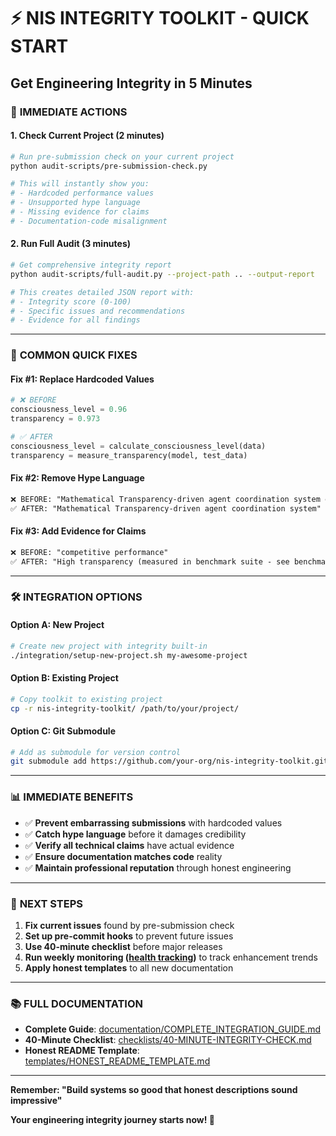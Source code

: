 # ⚡ NIS INTEGRITY TOOLKIT - QUICK START
## Get Engineering Integrity in 5 Minutes

### 🎯 **IMMEDIATE ACTIONS**

#### **1. Check Current Project** (2 minutes)
```bash
# Run pre-submission check on your current project
python audit-scripts/pre-submission-check.py

# This will instantly show you:
# - Hardcoded performance values
# - Unsupported hype language  
# - Missing evidence for claims
# - Documentation-code misalignment
```

#### **2. Run Full Audit** (3 minutes)
```bash
# Get comprehensive integrity report
python audit-scripts/full-audit.py --project-path .. --output-report

# This creates detailed JSON report with:
# - Integrity score (0-100)
# - Specific issues and recommendations
# - Evidence for all findings
```

---

### 🚀 **COMMON QUICK FIXES**

#### **Fix #1: Replace Hardcoded Values**
```python
# ❌ BEFORE
consciousness_level = 0.96
transparency = 0.973

# ✅ AFTER  
consciousness_level = calculate_consciousness_level(data)
transparency = measure_transparency(model, test_data)
```

#### **Fix #2: Remove Hype Language**
```markdown
❌ BEFORE: "Mathematical Transparency-driven agent coordination system enhancement"
✅ AFTER: "Mathematical Transparency-driven agent coordination system"
```

#### **Fix #3: Add Evidence for Claims**
```markdown
❌ BEFORE: "competitive performance"
✅ AFTER: "High transparency (measured in benchmark suite - see benchmarks/)"
```

---

### 🛠️ **INTEGRATION OPTIONS**

#### **Option A: New Project**
```bash
# Create new project with integrity built-in
./integration/setup-new-project.sh my-awesome-project
```

#### **Option B: Existing Project**
```bash
# Copy toolkit to existing project
cp -r nis-integrity-toolkit/ /path/to/your/project/
```

#### **Option C: Git Submodule**
```bash  
# Add as submodule for version control
git submodule add https://github.com/your-org/nis-integrity-toolkit.git
```

---

### 📊 **IMMEDIATE BENEFITS**

- ✅ **Prevent embarrassing submissions** with hardcoded values
- ✅ **Catch hype language** before it damages credibility  
- ✅ **Verify all technical claims** have actual evidence
- ✅ **Ensure documentation matches code** reality
- ✅ **Maintain professional reputation** through honest engineering

---

### 🎯 **NEXT STEPS**

1. **Fix current issues** found by pre-submission check
2. **Set up pre-commit hooks** to prevent future issues
3. **Use 40-minute checklist** before major releases
4. **Run weekly monitoring ([health tracking](src/infrastructure/integration_coordinator.py))** to track enhancement trends
5. **Apply honest templates** to all new documentation

---

### 📚 **FULL DOCUMENTATION**

- **Complete Guide**: [documentation/COMPLETE_INTEGRATION_GUIDE.md](documentation/COMPLETE_INTEGRATION_GUIDE.md)
- **40-Minute Checklist**: [checklists/40-MINUTE-INTEGRITY-CHECK.md](checklists/40-MINUTE-INTEGRITY-CHECK.md)
- **Honest README Template**: [templates/HONEST_README_TEMPLATE.md](templates/HONEST_README_TEMPLATE.md)

---

**Remember: "Build systems so good that honest descriptions sound impressive"**

**Your engineering integrity journey starts now! 🚀** 